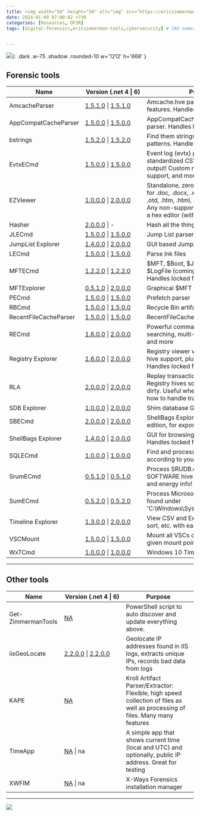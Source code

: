 ```yaml
---
title: <img width="50" height="50" alt="img" src="https://ericzimmerman.github.io/logoSmall.jpg"> Ericzimmerman Tools | Windows Forensics
date: 2024-01-09 07:00:02 +730
categories: [Resources, DFIR]
tags: [digital-forensics,ericzimmerman-tools,cybersecurity] # TAG names should always be lowercase


---
```




<!-- <h1 style="color: cyan; text-align: center">100 Day's Of Cybersecurity - Day 9</h1> -->


![](https://ericzimmerman.github.io/logoSmall.jpg){: .dark .w-75 .shadow .rounded-10 w='1212' h='668' }


## Forensic tools

|Name | <span style="display: inline-block; width:150px">Version (.net 4 &vert; 6)</span> | Purpose | 
|--|--|--
| AmcacheParser | [1.5.1.0](https://f001.backblazeb2.com/file/EricZimmermanTools/AmcacheParser.zip) &vert; [1.5.1.0](https://f001.backblazeb2.com/file/EricZimmermanTools/net6/AmcacheParser.zip) | Amcache.hve parser with lots of extra features. Handles locked files
| AppCompatCacheParser | [1.5.0.0](https://f001.backblazeb2.com/file/EricZimmermanTools/AppCompatCacheParser.zip) &vert; [1.5.0.0](https://f001.backblazeb2.com/file/EricZimmermanTools/net6/AppCompatCacheParser.zip) | AppCompatCache aka ShimCache parser. Handles locked files
| bstrings | [1.5.2.0](https://f001.backblazeb2.com/file/EricZimmermanTools/bstrings.zip) &vert; [1.5.2.0](https://f001.backblazeb2.com/file/EricZimmermanTools/net6/bstrings.zip) | Find them strings yo. Built in regex patterns. Handles locked files
| EvtxECmd | [1.5.0.0](https://f001.backblazeb2.com/file/EricZimmermanTools/EvtxECmd.zip) &vert; [1.5.0.0](https://f001.backblazeb2.com/file/EricZimmermanTools/net6/EvtxECmd.zip) | Event log (evtx) parser with standardized CSV, XML, and json output! Custom maps, locked file support, and more!
| EZViewer | [1.0.0.0](https://f001.backblazeb2.com/file/EricZimmermanTools/EZViewer.zip) &vert; [2.0.0.0](https://f001.backblazeb2.com/file/EricZimmermanTools/net6/EZViewer.zip) | Standalone, zero dependency viewer for .doc, .docx, .xls, .xlsx, .txt, .log, .rtf, .otd, .htm, .html, .mht, .csv, and .pdf. Any non-supported files are shown in a hex editor (with data interpreter!)
| Hasher | [2.0.0.0](https://f001.backblazeb2.com/file/EricZimmermanTools/hasher.zip) &vert; - | Hash all the things
| JLECmd | [1.5.0.0](https://f001.backblazeb2.com/file/EricZimmermanTools/JLECmd.zip) &vert; [1.5.0.0](https://f001.backblazeb2.com/file/EricZimmermanTools/net6/JLECmd.zip) | Jump List parser
| JumpList Explorer | [1.4.0.0](https://f001.backblazeb2.com/file/EricZimmermanTools/JumpListExplorer.zip) &vert; [2.0.0.0](https://f001.backblazeb2.com/file/EricZimmermanTools/net6/JumpListExplorer.zip) | GUI based Jump List viewer 
| LECmd  | [1.5.0.0](https://f001.backblazeb2.com/file/EricZimmermanTools/LECmd.zip) &vert; [1.5.0.0](https://f001.backblazeb2.com/file/EricZimmermanTools/net6/LECmd.zip) | Parse lnk files
| MFTECmd |[1.2.2.0](https://f001.backblazeb2.com/file/EricZimmermanTools/MFTECmd.zip) &vert; [1.2.2.0](https://f001.backblazeb2.com/file/EricZimmermanTools/net6/MFTECmd.zip) | $MFT, $Boot, $J, $SDS, $I30, and $LogFile (coming soon) parser. Handles locked files
| MFTExplorer | [0.5.1.0](https://f001.backblazeb2.com/file/EricZimmermanTools/MFTExplorer.zip) &vert; [2.0.0.0](https://f001.backblazeb2.com/file/EricZimmermanTools/net6/MFTExplorer.zip) | Graphical $MFT viewer
| PECmd  | [1.5.0.0](https://f001.backblazeb2.com/file/EricZimmermanTools/PECmd.zip) &vert; [1.5.0.0](https://f001.backblazeb2.com/file/EricZimmermanTools/net6/PECmd.zip) | Prefetch parser
| RBCmd  | [1.5.0.0](https://f001.backblazeb2.com/file/EricZimmermanTools/RBCmd.zip) &vert; [1.5.0.0](https://f001.backblazeb2.com/file/EricZimmermanTools/net6/RBCmd.zip) | Recycle Bin artifact (INFO2/$I) parser
| RecentFileCacheParser | [1.5.0.0](https://f001.backblazeb2.com/file/EricZimmermanTools/RecentFileCacheParser.zip) &vert; [1.5.0.0](https://f001.backblazeb2.com/file/EricZimmermanTools/net6/RecentFileCacheParser.zip) | RecentFileCache parser
| RECmd | [1.6.0.0](https://f001.backblazeb2.com/file/EricZimmermanTools/RECmd.zip) &vert; [2.0.0.0](https://f001.backblazeb2.com/file/EricZimmermanTools/net6/RECmd.zip) | Powerful command line Registry tool searching, multi-hive support, plugins, and more
| Registry Explorer | [1.6.0.0](https://f001.backblazeb2.com/file/EricZimmermanTools/RegistryExplorer.zip) &vert; [2.0.0.0](https://f001.backblazeb2.com/file/EricZimmermanTools/net6/RegistryExplorer.zip) | Registry viewer with searching, multi-hive support, plugins, and more. Handles locked files
| RLA | [2.0.0.0](https://f001.backblazeb2.com/file/EricZimmermanTools/rla.zip) &vert; [2.0.0.0](https://f001.backblazeb2.com/file/EricZimmermanTools/net6/rla.zip) | Replay transaction logs and update Registry hives so they are no longer dirty. Useful when tools do not know how to handle transaction logs
| SDB Explorer |  [1.0.0.0](https://f001.backblazeb2.com/file/EricZimmermanTools/SDBExplorer.zip) &vert; [2.0.0.0](https://f001.backblazeb2.com/file/EricZimmermanTools/net6/SDBExplorer.zip) | Shim database GUI
| SBECmd | [2.0.0.0](https://f001.backblazeb2.com/file/EricZimmermanTools/SBECmd.zip) &vert; [2.0.0.0](https://f001.backblazeb2.com/file/EricZimmermanTools/net6/SBECmd.zip) | ShellBags Explorer, command line edition, for exporting shellbag data
| ShellBags Explorer | [1.4.0.0](https://f001.backblazeb2.com/file/EricZimmermanTools/ShellBagsExplorer.zip) &vert; [2.0.0.0](https://f001.backblazeb2.com/file/EricZimmermanTools/net6/ShellBagsExplorer.zip) | GUI for browsing shellbags data. Handles locked files
| SQLECmd | [1.0.0.0](https://f001.backblazeb2.com/file/EricZimmermanTools/SQLECmd.zip) &vert; [1.0.0.0](https://f001.backblazeb2.com/file/EricZimmermanTools/net6/SQLECmd.zip) | Find and process SQLite files according to your needs with maps!
| SrumECmd | [0.5.1.0](https://f001.backblazeb2.com/file/EricZimmermanTools/SrumECmd.zip) &vert; [0.5.1.0](https://f001.backblazeb2.com/file/EricZimmermanTools/net6/SrumECmd.zip) | Process SRUDB.dat and (optionally) SOFTWARE hive for network, process, and energy info!
| SumECmd | [0.5.2.0](https://f001.backblazeb2.com/file/EricZimmermanTools/SumECmd.zip) &vert; [0.5.2.0](https://f001.backblazeb2.com/file/EricZimmermanTools/net6/SumECmd.zip) | Process Microsoft User Access Logs found under 'C:\Windows\System32\LogFiles\SUM'
| Timeline Explorer | [1.3.0.0](https://f001.backblazeb2.com/file/EricZimmermanTools/TimelineExplorer.zip) &vert; [2.0.0.0](https://f001.backblazeb2.com/file/EricZimmermanTools/net6/TimelineExplorer.zip) | View CSV and Excel files, filter, group, sort, etc. with ease
| VSCMount |[1.5.0.0](https://f001.backblazeb2.com/file/EricZimmermanTools/VSCMount.zip) &vert; [1.5.0.0](https://f001.backblazeb2.com/file/EricZimmermanTools/net6/VSCMount.zip) | Mount all VSCs on a drive letter to a given mount point
| WxTCmd | [1.0.0.0](https://f001.backblazeb2.com/file/EricZimmermanTools/WxTCmd.zip) &vert; [1.0.0.0](https://f001.backblazeb2.com/file/EricZimmermanTools/net6/WxTCmd.zip) | Windows 10 Timeline database parser

***

## Other tools

|Name  |<span style="display: inline-block; width:150px">Version (.net 4 &vert; 6)</span> | Purpose
|--|--|--
| Get-ZimmermanTools | [NA](https://f001.backblazeb2.com/file/EricZimmermanTools/Get-ZimmermanTools.zip) | PowerShell script to auto discover and update everything above.
| iisGeoLocate | [2.2.0.0](https://f001.backblazeb2.com/file/EricZimmermanTools/iisGeolocate.zip) &vert; [2.2.0.0](https://f001.backblazeb2.com/file/EricZimmermanTools/net6/iisGeolocate.zip) | Geolocate IP addresses found in IIS logs, extracts unique IPs, records bad data from logs
| KAPE | [NA](https://learn.duffandphelps.com/kape?utm_campaign=2019_cyberitbn-KAPE-launch&utm_source=kroll&utm_medium=referral&utm_term=kape-gui-blogpost) | Kroll Artifact Parser/Extractor: Flexible, high speed collection of files as well as processing of files. Many many features
| TimeApp | [NA](https://f001.backblazeb2.com/file/EricZimmermanTools/TimeApp.zip) &vert; na | A simple app that shows current time (local and UTC) and optionally, public IP address. Great for testing
| XWFIM | [NA](https://f001.backblazeb2.com/file/EricZimmermanTools/XWFIM.zip)  &vert; na | X-Ways Forensics installation manager

***


![](https://media.giphy.com/media/DAtJCG1t3im1G/giphy.gif)

